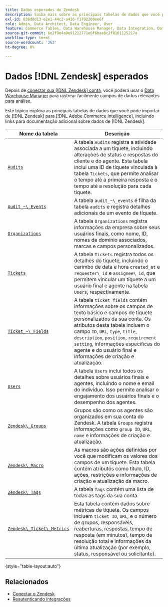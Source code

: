 ```yaml
---
title: Dados esperados do Zendesk
description: Saiba mais sobre as principais tabelas de dados que você pode importar do Zendesk para o Commerce Intelligence, incluindo links para documentação adicional sobre dados do Zendesk.
exl-id: 838d8d13-e2e1-44c2-a416-f1792200ee6f
role: Admin, Data Architect, Data Engineer, User
feature: Commerce Tables, Data Warehouse Manager, Data Integration, Data Import/Export
source-git-commit: 6e2f9e4a9e91212771e6f6baa8c2f8101125217a
workflow-type: tm+mt
source-wordcount: '362'
ht-degree: 0%

---
```


# Dados [!DNL Zendesk] esperados

Depois de [conectar sua [!DNL Zendesk] conta](../integrations/zendesk.md), você poderá usar o [Data Warehouse Manager](../../../data-analyst/data-warehouse-mgr/tour-dwm.md) para rastrear facilmente campos de dados relevantes para análise.

Este tópico explora as principais tabelas de dados que você pode importar de [!DNL Zendesk] para [!DNL Adobe Commerce Intelligence], incluindo links para documentação adicional sobre dados de [!DNL Zendesk].

| Nome da tabela | Descrição |
|-----|-----|
| [`Audits`](https://developer.zendesk.com/rest_api/docs/core/ticket_audits) | A tabela `Audits` registra a atividade associada a um tíquete, incluindo alterações de status e respostas do cliente e do agente. Esta tabela inclui uma ID de tíquete vinculada à tabela `Tickets`, que permite analisar o tempo até a primeira resposta e o tempo até a resolução para cada tíquete. |
| [`Audit_~\_Events`](https://developer.zendesk.com/rest_api/docs/core/ticket_audits#audit-events) | A tabela `audit_~\_events` é filha da tabela `audits` e registra detalhes adicionais de um evento de tíquete. |
| [`Organizations`](https://developer.zendesk.com/rest_api/docs/core/organizations) | A tabela `Organizations` registra informações da empresa sobre seus usuários finais, como nome, ID, nomes de domínio associados, marcas e campos personalizados. |
| [`Tickets`](https://developer.zendesk.com/rest_api/docs/core/tickets) | A tabela `Tickets` registra todos os detalhes do tíquete, incluindo o carimbo de data e hora `created_at` e `requester\_id` e `assignee\_id`, que permitem vincular um tíquete a um usuário final e agente na tabela `Users`, respectivamente. |
| [`Ticket_~\_Fields`](https://developer.zendesk.com/rest_api/docs/core/ticket_fields) | A tabela `ticket fields` contém informações sobre os campos de texto básico e campos de tíquete personalizados da sua conta. Os atributos desta tabela incluem o campo `ID`, `URL`, `type`, `title`, `description`, `position`, `requirement setting`, informações específicas do agente e do usuário final e informações de criação e atualização. |
| [`Users`](https://developer.zendesk.com/rest_api/docs/core/users) | A tabela `Users` inclui todos os detalhes sobre usuários finais e agentes, incluindo o nome e email do indivíduo. Isso permite analisar o engajamento dos usuários finais e o desempenho dos agentes. |
| [`Zendesk\_Groups`](https://developer.zendesk.com/rest_api/docs/core/groups) | Grupos são como os agentes são organizados em sua conta do Zendesk. A tabela `Groups` registra informações como `group ID`, `URL`, `name` e informações de criação e atualização. |
| [`Zendesk\_Macro`](https://developer.zendesk.com/rest_api/docs/core/macros) | As macros são ações definidas por você que modificam os valores dos campos de um tíquete. Esta tabela contém atributos como título, ID, ações, restrições e informações de criação e atualização da macro. |
| [`Zendesk\_Tags`](https://developer.zendesk.com/rest_api/docs/core/tags) | A tabela `Tags` contém uma lista de todas as tags da sua conta. |
| [`Zendesk\_Ticket\_Metrics`](https://developer.zendesk.com/rest_api/docs/core/ticket_metrics#ticket-metrics) | Esta tabela contém dados sobre métricas de tíquete. Os campos incluem `ticket ID`, `URL`, e o número de grupos, responsáveis, reaberturas, respostas, tempo de resposta (em minutos), tempo de resolução total e informações da última atualização (por exemplo, status, responsável ou solicitante). |

{style="table-layout:auto"}

## Relacionados

* [Conectar o Zendesk](../integrations/zendesk.md)
* [Reautenticando integrações](https://experienceleague.adobe.com/docs/commerce-knowledge-base/kb/how-to/mbi-reauthenticating-integrations.html)
